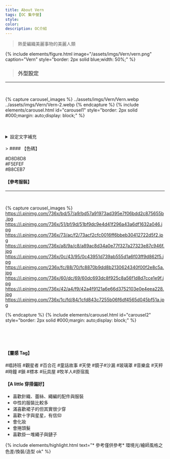 ```yaml
---
title: About Vern
tags: [OC 集中營]
style:
color:
description: OC介紹
---
```


> 熱愛編織美麗事物的美麗人類

{% include elements/figure.html image="/assets/imgs/Vern/vern.png" caption="Vern" style="border: 2px solid blue;width: 50%;" %}

> ### 外型設定

---

<br>

{% capture carousel_images %}
../assets/imgs/Vern/Vern.webp
../assets/imgs/Vern/Vern-2.webp
{% endcapture %}
{% include elements/carousel.html id="carousel1" style="border: 2px solid #000;margin: auto;display: block;" %}
<br>
<br>
<br>

<details>
  <summary>設定文字補充</summary>
<br>
- 眉毛短短的<br>
- 單眼皮<br>
- 左眼底下有兩顆痣<br>
- 右眼眼尾有一顆痣<br>
- 身上還有很多痣和胎記(參考)<br>
  <br>
- 偶爾會換髮型但最常綁的髮型是辮子/髻<br>
- 如果你覺得他頭髮捲捲的，那他應該是有燙過<br>
- 髮量不是很多的類型<br>
- 長髮及腰有一點自然捲<br>
  <br>
- 皮膚白<br>
- 眼睛黑灰 \*異色可以畫金色<br>
- 髮色是很白的粉<br>
- 私心很喜歡復古風/繽紛玩具<br>
- 喜歡粉藍色<br>
- 一點無口屬性<br>
- 笑的時候會出現酒窩和臥蠶<br>
- 萌萌的<br>
- 笨笨的<br>
- 小可愛!!!<br>
<br>
</details>
<br>
> #### 【色碼】

#D8D8D8 <br>
#F5EFEF <br>
#B8CEB7

#### 【參考服裝】

---

<br>

{% capture carousel_images %}
https://i.pinimg.com/736x/bd/57/a9/bd57a91973ad395e7f06bdd2c875655b.jpg
https://i.pinimg.com/736x/51/bf/9d/51bf9dc9e4d41f296a43a6df1632a046.jpg
https://i.pinimg.com/736x/73/ac/f2/73acf2cfc0016ff6bbeb30412722d5f2.jpg
https://i.pinimg.com/736x/a8/9a/c8/a89ac8d34a0e77f327a27323e87c946f.jpg
https://i.pinimg.com/736x/0c/43/95/0c43951d739ab555d1a6f03ff9d862f5.jpg
https://i.pinimg.com/236x/fc/88/70/fc8870b9dd8b2130624340f00f2e8c5a.jpg
https://i.pinimg.com/736x/60/dc/69/60dc693dc8f925c8a56f1d8d7cce1e9f.jpg
https://i.pinimg.com/736x/42/a4/f9/42a4f9121a6e66d3752103e0e4eea228.jpg
https://i.pinimg.com/736x/1c/fd/84/1cfd843c7255b06f6df4565d045bf51a.jpg

{% endcapture %}
{% include elements/carousel.html id="carousel2" style="border: 2px solid #000;margin: auto;display: block;" %}

<br>
<br>
<br>

#### 【靈感 Tag】

#唱詩班 #觀星者 #百合花 #童話故事 #天使 #鏡子#沙漏 #玻璃罩 #音樂盒 #天秤 #時鐘 #鎖 #標本 #玩具屋 #牧羊人#原宿風

#### 【A little 穿搭偏好】

- 喜歡針織、蕾絲、繩編的配件與服裝
- 中性的服裝比較多
- 滿喜歡裙子的但其實很少穿
- 喜歡十字與星星，有信仰
- 會化妝
- 會捲頭髮
- 喜歡掛一堆繩子與鏈子

{% include elements/highlight.html text="* 參考僅供參考\* 環境光/繪師風格之色差/換裝/造型 ok" %}
